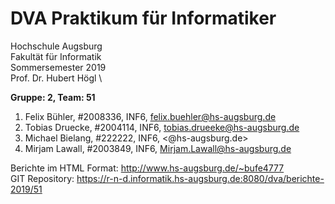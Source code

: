 # DVA Praktikum für Informatiker

Hochschule Augsburg \
Fakultät für Informatik \
Sommersemester 2019 \
Prof. Dr. Hubert Högl \

**Gruppe: 2, Team: 51**

<!-- Nr Name	MatrNr	Studiengang+Sem,	E-mail -->
1. Felix Bühler, #2008336, INF6, <felix.buehler@hs-augsburg.de>
2. Tobias Druecke, #2004114, INF6, <tobias.drueeke@hs-augsburg.de>
3. Michael Bielang, #222222, INF6, <@hs-augsburg.de>
4. Mirjam Lawall, #2003849, INF6, <Mirjam.Lawall@hs-augsburg.de>

Berichte im HTML Format: http://www.hs-augsburg.de/~bufe4777  
GIT Repository: https://r-n-d.informatik.hs-augsburg.de:8080/dva/berichte-2019/51


